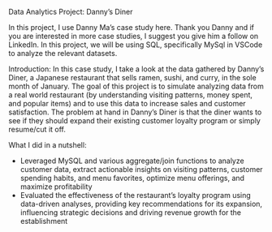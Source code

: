 Data Analytics Project: Danny’s Diner

In this project, I use Danny Ma’s case study here. Thank you Danny and if you are interested in more case studies, I suggest you give him a follow on LinkedIn. In this project, we will be using SQL, specifically MySql in VSCode to analyze the relevant datasets.

Introduction:
In this case study, I take a look at the data gathered by Danny’s Diner, a Japanese restaurant that sells ramen, sushi, and curry, in the sole month of January. The goal of this project is to simulate analyzing data from a real world restaurant (by understanding visiting patterns, money spent, and popular items) and to use this data to increase sales and customer satisfaction. The problem at hand in Danny’s Diner is that the diner wants to see if they should expand their existing customer loyalty program or simply resume/cut it off. 

What I did in a nutshell:
- Leveraged MySQL and various aggregate/join functions to analyze customer data, extract actionable insights on visiting patterns, customer spending habits, and menu favorites, optimize menu offerings, and maximize profitability
- Evaluated the effectiveness of the restaurant’s loyalty program using data-driven analyses, providing key recommendations for its expansion, influencing strategic decisions and driving revenue growth for the establishment
